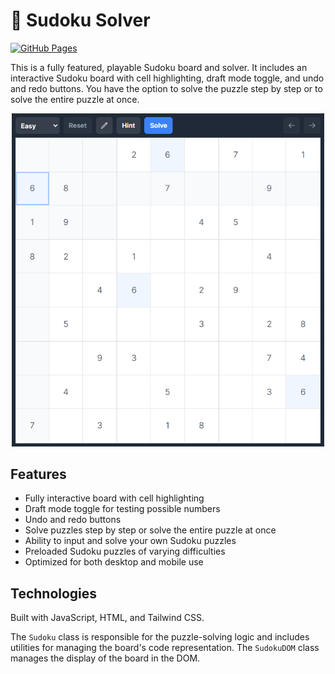 # 🔢 Sudoku Solver

[![GitHub Pages](https://github.com/mwpryer/sudoku-solver/actions/workflows/static.yml/badge.svg)](https://github.com/mwpryer/sudoku-solver/actions/workflows/static.yml)

This is a fully featured, playable Sudoku board and solver. It includes an interactive Sudoku board with cell highlighting, draft mode toggle, and undo and redo buttons. You have the option to solve the puzzle step by step or to solve the entire puzzle at once. 

<div align="center">
    <img src="assets/screenshot.png" alt="Sudoku Solver" width="500">
</div>

## Features

- Fully interactive board with cell highlighting
- Draft mode toggle for testing possible numbers
- Undo and redo buttons
- Solve puzzles step by step or solve the entire puzzle at once
- Ability to input and solve your own Sudoku puzzles
- Preloaded Sudoku puzzles of varying difficulties
- Optimized for both desktop and mobile use

## Technologies

Built with JavaScript, HTML, and Tailwind CSS.

The `Sudoku` class is responsible for the puzzle-solving logic and includes utilities for managing the board's code representation. The `SudokuDOM` class manages the display of the board in the DOM.
